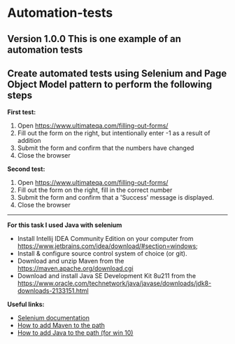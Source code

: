 # Automation-tests
**Version 1.0.0**
This is one example of an automation tests
---
## Create automated tests using Selenium and Page Object Model pattern to perform the following steps

**First test:**
1. Open https://www.ultimateqa.com/filling-out-forms/
2. Fill out the form on the right, but intentionally enter -1 as a result of addition
3. Submit the form and confirm that the numbers have changed
4. Close the browser

**Second test:**
1. Open https://www.ultimateqa.com/filling-out-forms/
2. Fill out the form on the right, fill in the correct number
3. Submit the form and confirm that a 'Success' message is displayed. 
4. Close the browser
---
**For this task I used Java with selenium**
* Install Intellij IDEA Community Edition on your computer from https://www.jetbrains.com/idea/download/#section=windows;
* Install & configure source control system of choice (or git).
* Download and unzip Maven from the https://maven.apache.org/download.cgi
* Download and install Java SE Development Kit 8u211 from the https://www.oracle.com/technetwork/java/javase/downloads/jdk8-downloads-2133151.html

**Useful links:** 
* [Selenium documentation](https://www.seleniumhq.org/docs/03_webdriver.jsp)
* [How to add Maven to the path](https://www.mkyong.com/maven/how-to-install-maven-in-windows/)
* [How to add Java to the path (for win 10)](https://www.mkyong.com/maven/how-to-install-maven-in-windows/)
